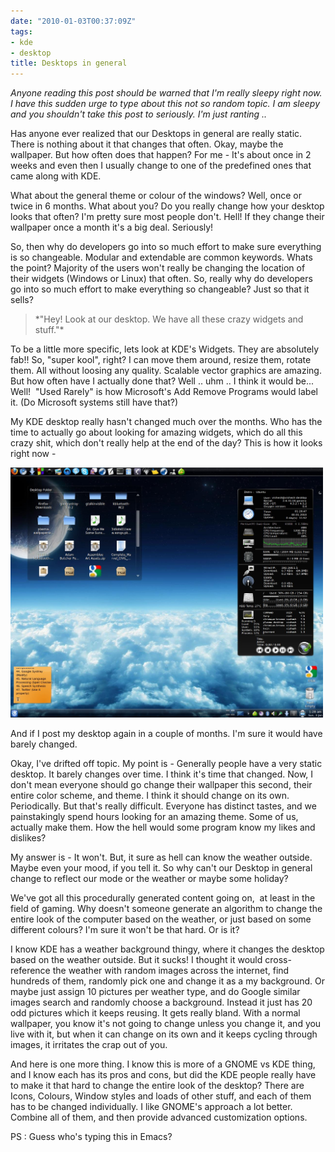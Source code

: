 ```yaml
---
date: "2010-01-03T00:37:09Z"
tags:
- kde
- desktop
title: Desktops in general
---
```


<div id="_mcePaste">

*Anyone reading this post should be warned that I'm really sleepy right now. I have this sudden urge to type about this not so random topic. I am sleepy and you shouldn't take this post to seriously. I'm just ranting ..*

Has anyone ever realized that our Desktops in general are really static. There is nothing about it that changes that often. Okay, maybe the wallpaper. But how often does that happen? For me - It's about once in 2 weeks and even then I usually change to one of the predefined ones that came along with KDE.

What about the general theme or colour of the windows? Well, once or twice in 6 months. What about you? Do you really change how your desktop looks that often? I'm pretty sure most people don't. Hell! If they change their wallpaper once a month it's a big deal. Seriously!

So, then why do developers go into so much effort to make sure everything is so changeable. Modular and extendable are common keywords. Whats the point? Majority of the users won't really be changing the location of their widgets (Windows or Linux) that often. So, really why do developers go into so much effort to make everything so changeable? Just so that it sells?
<blockquote>*"Hey! Look at our desktop. We have all these crazy widgets and stuff."*</blockquote>
To be a little more specific, lets look at KDE's Widgets. They are absolutely fab!! So, "super kool", right? I can move them around, resize them, rotate them. All without loosing any quality. Scalable vector graphics are amazing. But how often have I actually done that? Well .. uhm .. I think it would be... Well!  "Used Rarely" is how Microsoft's Add Remove Programs would label it. (Do Microsoft systems still have that?)

My KDE desktop really hasn't changed much over the months. Who has the time to actually go about looking for amazing widgets, which do all this crazy shit, which don't really help at the end of the day? This is how it looks right now -

<a href="/blog/images/2010/01/03/desktop1.jpeg"><img class="aligncenter size-full wp-image-112" title="desktop" src="/blog/images/2010/01/03/desktop1.jpeg" alt="" width="500" height="400" /></a><a href="/blog/images/2010/01/03/desktop1.jpeg">
</a>

And if I post my desktop again in a couple of months. I'm sure it would have barely changed.

Okay, I've drifted off topic. My point is - Generally people have a very static desktop. It barely changes over time. I think it's time that changed. Now, I don't mean everyone should go change their wallpaper this second, their entire color scheme, and theme. I think it should change on its own. Periodically. But that's really difficult. Everyone has distinct tastes, and we painstakingly spend hours looking for an amazing theme. Some of us, actually make them. How the hell would some program know my likes and dislikes?

My answer is - It won't. But, it sure as hell can know the weather outside. Maybe even your mood, if you tell it. So why can't our Desktop in general change to reflect our mode or the weather or maybe some holiday?

We've got all this procedurally generated content going on,  at least in the field of gaming. Why doesn't someone generate an algorithm to change the entire look of the computer based on the weather, or just based on some different colours? I'm sure it won't be that hard. Or is it?

I know KDE has a weather background thingy, where it changes the desktop based on the weather outside. But it sucks! I thought it would cross-reference the weather with random images across the internet, find hundreds of them, randomly pick one and change it as a my background. Or maybe just assign 10 pictures per weather type, and do Google similar images search and randomly choose a background. Instead it just has 20 odd pictures which it keeps reusing. It gets really bland. With a normal wallpaper, you know it's not going to change unless you change it, and you live with it, but when it can change on its own and it keeps cycling through images, it irritates the crap out of you.

And here is one more thing. I know this is more of a GNOME vs KDE thing, and I know each has its pros and cons, but did the KDE people really have to make it that hard to change the entire look of the desktop? There are Icons, Colours, Window styles and loads of other stuff, and each of them has to be changed individually. I like GNOME's approach a lot better. Combine all of them, and then provide advanced customization options.

PS : Guess who's typing this in Emacs?

</div>
